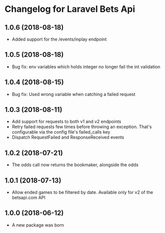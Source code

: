 # Changelog for Laravel Bets Api

## 1.0.6 (2018-08-18)
- Added support for the /events/inplay endpoint

## 1.0.5 (2018-08-18)
- Bug fix: env variables which holds integer no longer fail the int validation

## 1.0.4 (2018-08-15)
- Bug fix: Used wrong variable when catching a failed request

## 1.0.3 (2018-08-11)
- Add support for requests to both v1 and v2 endpoints
- Retry failed requests few times before throwing an exception. That's configurable via the config file's failed_calls key
- Dispatch RequestFailed and ResponseReceived events

## 1.0.2 (2018-07-21)
- The odds call now returns the bookmaker, alongside the odds

## 1.0.1 (2018-07-13)
- Allow ended games to be filtered by date. Available only for v2 of the betsapi.com API

## 1.0.0 (2018-06-12)
- A new package was born